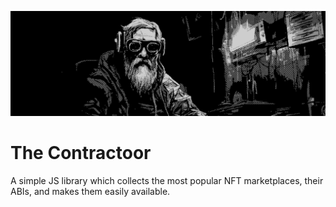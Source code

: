 <p align="center">
  <img src="./cover.png">
</p>

# The Contractoor

A simple JS library which collects the most popular NFT marketplaces, their ABIs, and makes them easily available.
